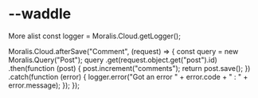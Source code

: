 # --waddle
More alist
const logger = Moralis.Cloud.getLogger();

Moralis.Cloud.afterSave("Comment", (request) => {
  const query = new Moralis.Query("Post");
  query
    .get(request.object.get("post").id)
    .then(function (post) {
      post.increment("comments");
      return post.save();
    })
    .catch(function (error) {
      logger.error("Got an error " + error.code + " : " + error.message);
    });
});
